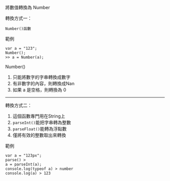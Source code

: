 將數值轉換為 Number

轉換方式一：
```
Number()函數

```
範例
```
var a = "123";
Number();
>> a = Number(a);
```
Number()
1. 只能將數字的字串轉換成數字
2. 有非數字的內容，則轉換成Nan
3. 如果 a 是空格，則轉換為 0 

----

轉換方式二：
1. 這個函數專門用在String上
2. ```parseInt()```能把字串轉為整數
3. ```parseFloat()```能轉為浮點數
4. 僅將有效的整數取出來轉換

範例
```
var a = "123px";
parse() > 
a = parseInt(a);
console.log(typeof a) > number
console.log(a) > 123
```
